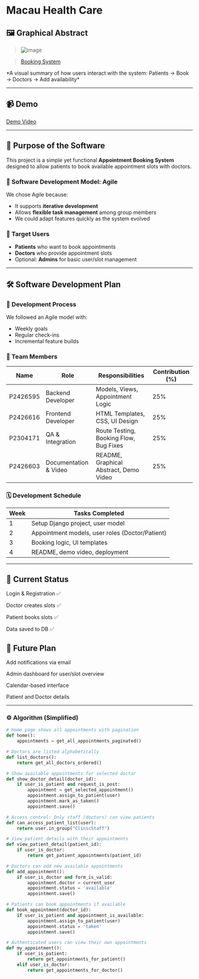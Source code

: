 # Macau Health Care

## 🖼️ Graphical Abstract
> ![image](https://github.com/user-attachments/assets/d589e297-c095-474f-9efd-7e014e8579db)
<blockquote class="imgur-embed-pub" lang="en" data-id="a/GVMikfx"  ><a href="//imgur.com/a/GVMikfx">Booking System</a></blockquote>
*A visual summary of how users interact with the system: Patients → Book → Doctors → Add availability*

---

## 📹 Demo

[Demo Video](https://youtu.be/7PM9Q8Fbbcs)

---

## 🎯 Purpose of the Software

This project is a simple yet functional **Appointment Booking System** designed to allow patients to book available appointment slots with doctors.

### 🔄 Software Development Model: **Agile**
We chose Agile because:
- It supports **iterative development**
- Allows **flexible task management** among group members
- We could adapt features quickly as the system evolved

### 👥 Target Users
- **Patients** who want to book appointments
- **Doctors** who provide appointment slots
- Optional: **Admins** for basic user/slot management

---

## 🛠 Software Development Plan

### 📌 Development Process
We followed an Agile model with:
- Weekly goals
- Regular check-ins
- Incremental feature builds

### 👤 Team Members

| Name        | Role            | Responsibilities                      | Contribution (%) |
|-------------|-----------------|----------------------------------------|------------------|
| P2426595    | Backend Developer | Models, Views, Appointment Logic       | 25%              |
| P2426616    | Frontend Developer | HTML Templates, CSS, UI Design         | 25%              |
| P2304171    | QA & Integration | Route Testing, Booking Flow, Bug Fixes | 25%              |
| P2426603   | Documentation & Video | README, Graphical Abstract, Demo Video | 25%              |

### 🗓 Development Schedule

| Week | Tasks Completed                          |
|------|-------------------------------------------|
| 1    | Setup Django project, user model          |
| 2    | Appointment models, user roles (Doctor/Patient) |
| 3    | Booking logic, UI templates               |
| 4    | README, demo video, deployment            |

---

## 🚧 Current Status
Login & Registration ✅

Doctor creates slots ✅

Patient books slots ✅

Data saved to DB ✅

## 🚀 Future Plan
Add notifications via email

Admin dashboard for user/slot overview

Calendar-based interface

Patient and Doctor details

---

### ⚙️ Algorithm (Simplified)

```python
# Home page shows all appointments with pagination
def home():
    appointments = get_all_appointments_paginated()

# Doctors are listed alphabetically
def list_doctors():
    return get_all_doctors_ordered()

# Show available appointments for selected doctor
def show_doctor_detail(doctor_id):
    if user_is_patient and request_is_post:
        appointment = get_selected_appointment()
        appointment.assign_to_patient(user)
        appointment.mark_as_taken()
        appointment.save()

# Access control: Only staff (doctors) can view patients
def can_access_patient_list(user):
    return user.in_group("ClinicStaff")

# View patient details with their appointments
def view_patient_detail(patient_id):
    if user_is_doctor:
        return get_patient_appointments(patient_id)

# Doctors can add new available appointments
def add_appointment():
    if user_is_doctor and form_is_valid:
        appointment.doctor = current_user
        appointment.status = 'available'
        appointment.save()

# Patients can book appointments if available
def book_appointment(doctor_id):
    if user_is_patient and appointment_is_available:
        appointment.assign_to_patient(user)
        appointment.status = 'taken'
        appointment.save()

# Authenticated users can view their own appointments
def my_appointment():
    if user_is_patient:
        return get_appointments_for_patient()
    elif user_is_doctor:
        return get_appointments_for_doctor()
